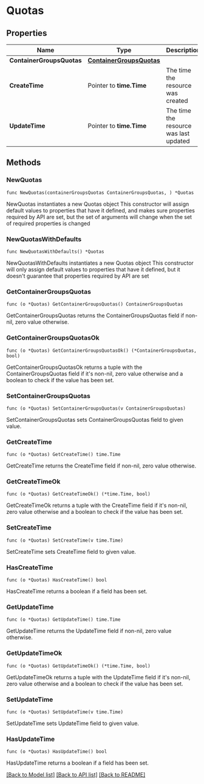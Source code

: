# Quotas

## Properties

Name | Type | Description | Notes
------------ | ------------- | ------------- | -------------
**ContainerGroupsQuotas** | [**ContainerGroupsQuotas**](ContainerGroupsQuotas.md) |  | 
**CreateTime** | Pointer to **time.Time** | The time the resource was created | [optional] 
**UpdateTime** | Pointer to **time.Time** | The time the resource was last updated | [optional] 

## Methods

### NewQuotas

`func NewQuotas(containerGroupsQuotas ContainerGroupsQuotas, ) *Quotas`

NewQuotas instantiates a new Quotas object
This constructor will assign default values to properties that have it defined,
and makes sure properties required by API are set, but the set of arguments
will change when the set of required properties is changed

### NewQuotasWithDefaults

`func NewQuotasWithDefaults() *Quotas`

NewQuotasWithDefaults instantiates a new Quotas object
This constructor will only assign default values to properties that have it defined,
but it doesn't guarantee that properties required by API are set

### GetContainerGroupsQuotas

`func (o *Quotas) GetContainerGroupsQuotas() ContainerGroupsQuotas`

GetContainerGroupsQuotas returns the ContainerGroupsQuotas field if non-nil, zero value otherwise.

### GetContainerGroupsQuotasOk

`func (o *Quotas) GetContainerGroupsQuotasOk() (*ContainerGroupsQuotas, bool)`

GetContainerGroupsQuotasOk returns a tuple with the ContainerGroupsQuotas field if it's non-nil, zero value otherwise
and a boolean to check if the value has been set.

### SetContainerGroupsQuotas

`func (o *Quotas) SetContainerGroupsQuotas(v ContainerGroupsQuotas)`

SetContainerGroupsQuotas sets ContainerGroupsQuotas field to given value.


### GetCreateTime

`func (o *Quotas) GetCreateTime() time.Time`

GetCreateTime returns the CreateTime field if non-nil, zero value otherwise.

### GetCreateTimeOk

`func (o *Quotas) GetCreateTimeOk() (*time.Time, bool)`

GetCreateTimeOk returns a tuple with the CreateTime field if it's non-nil, zero value otherwise
and a boolean to check if the value has been set.

### SetCreateTime

`func (o *Quotas) SetCreateTime(v time.Time)`

SetCreateTime sets CreateTime field to given value.

### HasCreateTime

`func (o *Quotas) HasCreateTime() bool`

HasCreateTime returns a boolean if a field has been set.

### GetUpdateTime

`func (o *Quotas) GetUpdateTime() time.Time`

GetUpdateTime returns the UpdateTime field if non-nil, zero value otherwise.

### GetUpdateTimeOk

`func (o *Quotas) GetUpdateTimeOk() (*time.Time, bool)`

GetUpdateTimeOk returns a tuple with the UpdateTime field if it's non-nil, zero value otherwise
and a boolean to check if the value has been set.

### SetUpdateTime

`func (o *Quotas) SetUpdateTime(v time.Time)`

SetUpdateTime sets UpdateTime field to given value.

### HasUpdateTime

`func (o *Quotas) HasUpdateTime() bool`

HasUpdateTime returns a boolean if a field has been set.


[[Back to Model list]](../README.md#documentation-for-models) [[Back to API list]](../README.md#documentation-for-api-endpoints) [[Back to README]](../README.md)


